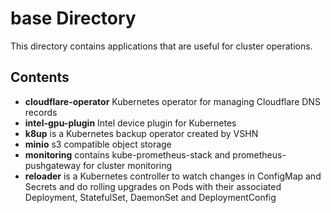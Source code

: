 # base Directory

This directory contains applications that are useful for cluster operations.

## Contents

- **cloudflare-operator** Kubernetes operator for managing Cloudflare DNS records
- **intel-gpu-plugin** Intel device plugin for Kubernetes
- **k8up** is a Kubernetes backup operator created by VSHN
- **minio** s3 compatible object storage
- **monitoring** contains kube-prometheus-stack and prometheus-pushgateway for cluster monitoring
- **reloader** is a Kubernetes controller to watch changes in ConfigMap and Secrets and do rolling upgrades on Pods with their associated Deployment, StatefulSet, DaemonSet and DeploymentConfig
